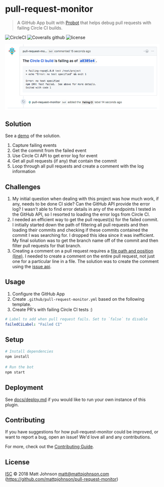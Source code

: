# pull-request-monitor

> A GitHub App built with [Probot](https://github.com/probot/probot) that helps debug pull requests with failing Circle CI builds.

![CircleCI](https://img.shields.io/circleci/project/github/mattpjohnson/pull-request-monitor.svg)
![Coveralls github](https://img.shields.io/coveralls/github/mattpjohnson/pull-request-monitor.svg)
![license](https://img.shields.io/github/license/mattpjohnson/pull-request-monitor.svg)

[![](docs/pull-request-monitor-example.png)](https://github.com/mattpjohnson/failing-repo/pull/2)

## Solution
See a [demo](https://github.com/mattpjohnson/failing-repo/pull/2) of the solution.

1. Capture failing events
2. Get the commit from the failed event
3. Use Circle CI API to get error log for event
4. Get all pull requests (if any) that contain the commit
5. Loop through all pull requests and create a comment with the log information

## Challenges

1. My initial question when dealing with this project was how much work, if any, needs to be done CI side? Can the GitHub API provide the error log? I wasn't able to find error details in any of the endpoints I tested in the GitHub API, so I resorted to loading the error logs from Circle CI.
2. I needed an efficient way to get the pull request(s) for the failed commit. I initially started down the path of filtering all pull requests and then loading their commits and checking if these commits contained the commit I was searching for. I dropped this idea since it was inefficient. My final solution was to get the branch name off of the commit and then filter pull requests for that branch.
3. Creating a comment on a pull request requires a [file path and position (line)](https://octokit.github.io/rest.js/#api-PullRequests-createComment). I needed to create a comment on the entire pull request, not just one for a particular line in a file. The solution was to create the comment using the [issue api](https://octokit.github.io/rest.js/#api-Issues-createComment).

## Usage

1. Configure the GitHub App
2. Create `.github/pull-request-monitor.yml` based on the following template.
3. Create PR's with failing Circle CI tests :)

```yml
# Label to add when pull request fails. Set to `false` to disable
failedCiLabel: "Failed CI"
```

## Setup

```sh
# Install dependencies
npm install

# Run the bot
npm start
```

## Deployment

See [docs/deploy.md](docs/deploy.md) if you would like to run your own instance of this plugin.

## Contributing

If you have suggestions for how pull-request-monitor could be improved, or want to report a bug, open an issue! We'd love all and any contributions.

For more, check out the [Contributing Guide](CONTRIBUTING.md).

## License

[ISC](LICENSE) © 2018 Matt Johnson <matt@mattpjohnson.com> (https://github.com/mattpjohnson/pull-request-monitor)
